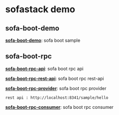 # sofastack demo

## sofa-boot-demo

**[sofa-boot-demo](https://github.com/zhouhailin/sofastack-demo/tree/master/sofa-boot-demo)**:
sofa boot sample

## sofa-boot-rpc

**[sofa-boot-rpc-api](https://github.com/zhouhailin/sofastack-demo/tree/master/sofa-boot-rpc-api)**:
sofa boot rpc api

**[sofa-boot-rpc-rest-api](https://github.com/zhouhailin/sofastack-demo/tree/master/sofa-boot-rpc-rest-api)**:
sofa boot rpc rest-api

**[sofa-boot-rpc-provider](https://github.com/zhouhailin/sofastack-demo/tree/master/sofa-boot-rpc-provider)**:
sofa boot rpc provider

    rest api : http://localhost:8341/sample/hello

**[sofa-boot-rpc-consumer](https://github.com/zhouhailin/sofastack-demo/tree/master/sofa-boot-rpc-consumer)**:
sofa boot rpc consumer
